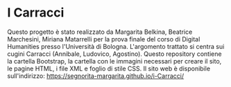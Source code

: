 # I Carracci
Questo progetto è stato realizzato da Margarita Belkina, Beatrice Marchesini, Miriana Matarrelli per la prova finale del corso di Digital Humanities presso l'Università di Bologna.
L'argomento trattato si centra sui cugini Carracci (Annibale, Ludovico, Agostino). 
Questo repository contiene la cartella Bootstrap, la cartella con le immagini necessari per creare il sito, le pagine HTML, i file XML e foglio di stile CSS.
Il sito web è disponibile sull'indirizzo: https://segnorita-margarita.github.io/i-Carracci/
